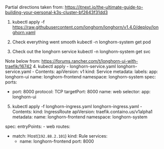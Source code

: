 Partial directions taken from:  https://itnext.io/the-ultimate-guide-to-building-your-personal-k3s-cluster-bf2643f31dd3

1.  kubectl apply -f https://raw.githubusercontent.com/longhorn/longhorn/v1.4.0/deploy/longhorn.yaml

2.  Check everything went smooth
kubectl -n longhorn-system get pod

3.  Check out the longhorn service
kubectl -n longhorn-system get svc

Note below from:  https://forums.rancher.com/t/longhorn-ui-with-traefik/16742
4.  kubectl apply - longhorn-service.yaml
longhorn-service.yaml - Contents:
apiVersion: v1
kind: Service
metadata:
  labels:
    app: longhorn-ui
  name: longhorn-frontend
  namespace: longhorn-system
spec:
  ports:
  - port: 8000
    protocol: TCP
    targetPort: 8000
    name: web
  selector:
    app: longhorn-ui

5.  kubectl apply -f longhorn-ingress.yaml
longhorn-ingress.yaml - Contents:
kind: IngressRoute
apiVersion: traefik.containo.us/v1alpha1
metadata:
  name: longhorn-frontend
  namespace: longhorn-system

spec:
  entryPoints: 
    - web
  routes:
  - match: Host(`192.88.2.101`) 
    kind: Rule
    services:
    - name: longhorn-frontend
      port: 8000